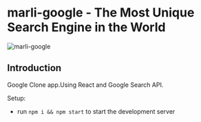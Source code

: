# marli-google - The Most Unique Search Engine in the World

![marli-google](https://res.cloudinary.com/dipanc1/image/upload/v1642153884/github/Screenshot_239_exjf8i.png)

## Introduction

Google Clone app.Using React and Google Search API.

Setup:
- run ```npm i && npm start``` to start the development server
